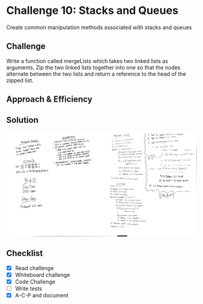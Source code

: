# Challenge 10: Stacks and Queues
Create common manipulation methods associated with stacks and queues

## Challenge
Write a function called mergeLists which takes two linked lists as arguments.
 Zip the two linked lists together into one so that the nodes alternate between the two lists and return a reference to the head of the zipped list.

## Approach & Efficiency
<!-- What approach did you take? Why? What is the Big O space/time for this approach? -->

## Solution
![Code Challenge 8](../assets/401-cc8-wb.JPG)

## Checklist

  - [x] Read challenge
  - [x] Whiteboard challenge
  - [x] Code Challenge
  - [ ] Write tests
  - [x] A-C-P and document